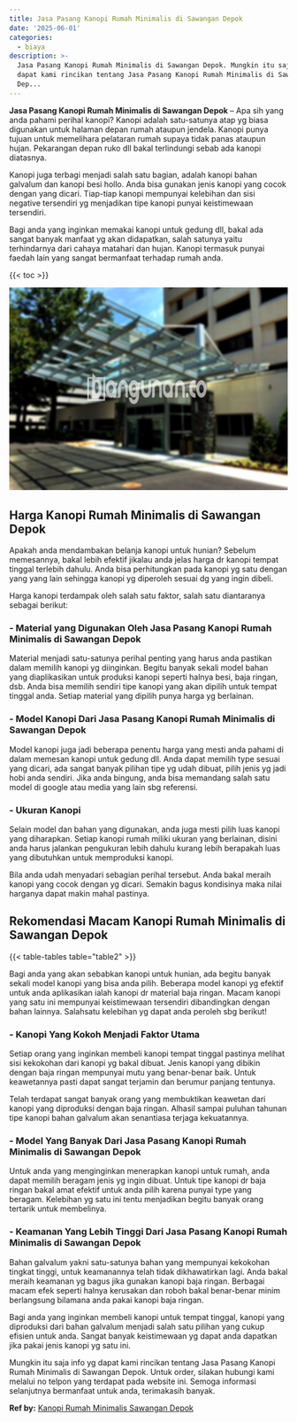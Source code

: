 ```yaml
---
title: Jasa Pasang Kanopi Rumah Minimalis di Sawangan Depok
date: '2025-06-01'
categories:
  - biaya
description: >-
  Jasa Pasang Kanopi Rumah Minimalis di Sawangan Depok. Mungkin itu saja info yg
  dapat kami rincikan tentang Jasa Pasang Kanopi Rumah Minimalis di Sawangan
  Dep...
---
```


**Jasa Pasang Kanopi Rumah Minimalis di Sawangan Depok** – Apa sih yang anda pahami perihal kanopi? Kanopi adalah satu-satunya atap yg biasa digunakan untuk halaman depan rumah ataupun jendela. Kanopi punya tujuan untuk memelihara pelataran rumah supaya tidak panas ataupun hujan. Pekarangan depan ruko dll bakal terlindungi sebab ada kanopi diatasnya.

Kanopi juga terbagi menjadi salah satu bagian, adalah kanopi bahan galvalum dan kanopi besi hollo. Anda bisa gunakan jenis kanopi yang cocok dengan yang dicari. Tiap-tiap kanopi mempunyai kelebihan dan sisi negative tersendiri yg menjadikan tipe kanopi punyai keistimewaan tersendiri.

Bagi anda yang inginkan memakai kanopi untuk gedung dll, bakal ada sangat banyak manfaat yg akan didapatkan, salah satunya yaitu terhindarnya dari cahaya matahari dan hujan. Kanopi termasuk punyai faedah lain yang sangat bermanfaat terhadap rumah anda.

{{< toc >}}

![Jasa Pasang Kanopi Rumah Minimalis di Sawangan Depok](/images/harga-kanopi-minimalis-32.png)

## Harga Kanopi Rumah Minimalis di Sawangan Depok

Apakah anda mendambakan belanja kanopi untuk hunian? Sebelum memesannya, bakal lebih efektif jikalau anda jelas harga dr kanopi tempat tinggal terlebih dahulu. Anda bisa perhitungkan pada kanopi yg satu dengan yang yang lain sehingga kanopi yg diperoleh sesuai dg yang ingin dibeli.

Harga kanopi terdampak oleh salah satu faktor, salah satu diantaranya sebagai berikut:

### \- Material yang Digunakan Oleh Jasa Pasang Kanopi Rumah Minimalis di Sawangan Depok

Material menjadi satu-satunya perihal penting yang harus anda pastikan dalam memilih kanopi yg diinginkan. Begitu banyak sekali model bahan yang diaplikasikan untuk produksi kanopi seperti halnya besi, baja ringan, dsb. Anda bisa memilih sendiri tipe kanopi yang akan dipilih untuk tempat tinggal anda. Setiap material yang dipilih punya harga yg berlainan.

### \- Model Kanopi Dari Jasa Pasang Kanopi Rumah Minimalis di Sawangan Depok

Model kanopi juga jadi beberapa penentu harga yang mesti anda pahami di dalam memesan kanopi untuk gedung dll. Anda dapat memilih type sesuai yang dicari, ada sangat banyak pilihan tipe yg udah dibuat, pilih jenis yg jadi hobi anda sendiri. Jika anda bingung, anda bisa memandang salah satu model di google atau media yang lain sbg referensi.

### \- Ukuran Kanopi

Selain model dan bahan yang digunakan, anda juga mesti pilih luas kanopi yang diharapkan. Setiap kanopi rumah miliki ukuran yang berlainan, disini anda harus jalankan pengukuran lebih dahulu kurang lebih berapakah luas yang dibutuhkan untuk memproduksi kanopi.

Bila anda udah menyadari sebagian perihal tersebut. Anda bakal meraih kanopi yang cocok dengan yg dicari. Semakin bagus kondisinya maka nilai harganya dapat makin mahal pastinya.

## Rekomendasi Macam Kanopi Rumah Minimalis di Sawangan Depok

{{< table-tables table="table2" >}}

Bagi anda yang akan sebabkan kanopi untuk hunian, ada begitu banyak sekali model kanopi yang bisa anda pilih. Beberapa model kanopi yg efektif untuk anda aplikasikan ialah kanopi dr material baja ringan. Macam kanopi yang satu ini mempunyai keistimewaan tersendiri dibandingkan dengan bahan lainnya. Salahsatu kelebihan yg dapat anda peroleh sbg berikut!

### \- Kanopi Yang Kokoh Menjadi Faktor Utama

Setiap orang yang inginkan membeli kanopi tempat tinggal pastinya melihat sisi kekokohan dari kanopi yg bakal dibuat. Jenis kanopi yang dibikin dengan baja ringan mempunyai mutu yang benar-benar baik. Untuk keawetannya pasti dapat sangat terjamin dan berumur panjang tentunya.

Telah terdapat sangat banyak orang yang membuktikan keawetan dari kanopi yang diproduksi dengan baja ringan. Alhasil sampai puluhan tahunan tipe kanopi bahan galvalum akan senantiasa terjaga kekuatannya.

### \- Model Yang Banyak Dari Jasa Pasang Kanopi Rumah Minimalis di Sawangan Depok

Untuk anda yang menginginkan menerapkan kanopi untuk rumah, anda dapat memilih beragam jenis yg ingin dibuat. Untuk tipe kanopi dr baja ringan bakal amat efektif untuk anda pilih karena punyai type yang beragam. Kelebihan yg satu ini tentu menjadikan begitu banyak orang tertarik untuk membelinya.

### \- Keamanan Yang Lebih Tinggi Dari Jasa Pasang Kanopi Rumah Minimalis di Sawangan Depok

Bahan galvalum yakni satu-satunya bahan yang mempunyai kekokohan tingkat tinggi, untuk keamanannya telah tidak dikhawatirkan lagi. Anda bakal meraih keamanan yg bagus jika gunakan kanopi baja ringan. Berbagai macam efek seperti halnya kerusakan dan roboh bakal benar-benar minim berlangsung bilamana anda pakai kanopi baja ringan.

Bagi anda yang inginkan membeli kanopi untuk tempat tinggal, kanopi yang diproduksi dari bahan galvalum menjadi salah satu pilihan yang cukup efisien untuk anda. Sangat banyak keistimewaan yg dapat anda dapatkan jika pakai jenis kanopi yg satu ini.

Mungkin itu saja info yg dapat kami rincikan tentang Jasa Pasang Kanopi Rumah Minimalis di Sawangan Depok. Untuk order, silakan hubungi kami melalui no telpon yang terdapat pada website ini. Semoga informasi selanjutnya bermanfaat untuk anda, terimakasih banyak.

**Ref by:**  [Kanopi Rumah Minimalis Sawangan Depok](https://id.wikipedia.org/wiki/Kanopi)
